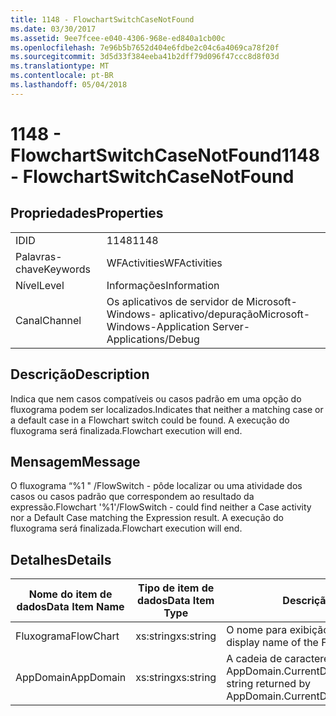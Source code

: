 ```yaml
---
title: 1148 - FlowchartSwitchCaseNotFound
ms.date: 03/30/2017
ms.assetid: 9ee7fcee-e040-4306-968e-ed840a1cb00c
ms.openlocfilehash: 7e96b5b7652d404e6fdbe2c04c6a4069ca78f20f
ms.sourcegitcommit: 3d5d33f384eeba41b2dff79d096f47ccc8d8f03d
ms.translationtype: MT
ms.contentlocale: pt-BR
ms.lasthandoff: 05/04/2018
---
```

# <a name="1148---flowchartswitchcasenotfound"></a><span data-ttu-id="844a4-102">1148 - FlowchartSwitchCaseNotFound</span><span class="sxs-lookup"><span data-stu-id="844a4-102">1148 - FlowchartSwitchCaseNotFound</span></span>
## <a name="properties"></a><span data-ttu-id="844a4-103">Propriedades</span><span class="sxs-lookup"><span data-stu-id="844a4-103">Properties</span></span>  
  
|||  
|-|-|  
|<span data-ttu-id="844a4-104">ID</span><span class="sxs-lookup"><span data-stu-id="844a4-104">ID</span></span>|<span data-ttu-id="844a4-105">1148</span><span class="sxs-lookup"><span data-stu-id="844a4-105">1148</span></span>|  
|<span data-ttu-id="844a4-106">Palavras-chave</span><span class="sxs-lookup"><span data-stu-id="844a4-106">Keywords</span></span>|<span data-ttu-id="844a4-107">WFActivities</span><span class="sxs-lookup"><span data-stu-id="844a4-107">WFActivities</span></span>|  
|<span data-ttu-id="844a4-108">Nível</span><span class="sxs-lookup"><span data-stu-id="844a4-108">Level</span></span>|<span data-ttu-id="844a4-109">Informações</span><span class="sxs-lookup"><span data-stu-id="844a4-109">Information</span></span>|  
|<span data-ttu-id="844a4-110">Canal</span><span class="sxs-lookup"><span data-stu-id="844a4-110">Channel</span></span>|<span data-ttu-id="844a4-111">Os aplicativos de servidor de Microsoft-Windows- aplicativo/depuração</span><span class="sxs-lookup"><span data-stu-id="844a4-111">Microsoft-Windows-Application Server-Applications/Debug</span></span>|  
  
## <a name="description"></a><span data-ttu-id="844a4-112">Descrição</span><span class="sxs-lookup"><span data-stu-id="844a4-112">Description</span></span>  
 <span data-ttu-id="844a4-113">Indica que nem casos compatíveis ou casos padrão em uma opção do fluxograma podem ser localizados.</span><span class="sxs-lookup"><span data-stu-id="844a4-113">Indicates that neither a matching case or a default case in a Flowchart switch could be found.</span></span> <span data-ttu-id="844a4-114">A execução do fluxograma será finalizada.</span><span class="sxs-lookup"><span data-stu-id="844a4-114">Flowchart execution will end.</span></span>  
  
## <a name="message"></a><span data-ttu-id="844a4-115">Mensagem</span><span class="sxs-lookup"><span data-stu-id="844a4-115">Message</span></span>  
 <span data-ttu-id="844a4-116">O fluxograma “%1 " /FlowSwitch - pôde localizar ou uma atividade dos casos ou casos padrão que correspondem ao resultado da expressão.</span><span class="sxs-lookup"><span data-stu-id="844a4-116">Flowchart '%1'/FlowSwitch - could find neither a Case activity nor a Default Case matching the Expression result.</span></span> <span data-ttu-id="844a4-117">A execução do fluxograma será finalizada.</span><span class="sxs-lookup"><span data-stu-id="844a4-117">Flowchart execution will end.</span></span>  
  
## <a name="details"></a><span data-ttu-id="844a4-118">Detalhes</span><span class="sxs-lookup"><span data-stu-id="844a4-118">Details</span></span>  
  
|<span data-ttu-id="844a4-119">Nome do item de dados</span><span class="sxs-lookup"><span data-stu-id="844a4-119">Data Item Name</span></span>|<span data-ttu-id="844a4-120">Tipo de item de dados</span><span class="sxs-lookup"><span data-stu-id="844a4-120">Data Item Type</span></span>|<span data-ttu-id="844a4-121">Descrição</span><span class="sxs-lookup"><span data-stu-id="844a4-121">Description</span></span>|  
|--------------------|--------------------|-----------------|  
|<span data-ttu-id="844a4-122">Fluxograma</span><span class="sxs-lookup"><span data-stu-id="844a4-122">FlowChart</span></span>|<span data-ttu-id="844a4-123">xs:string</span><span class="sxs-lookup"><span data-stu-id="844a4-123">xs:string</span></span>|<span data-ttu-id="844a4-124">O nome para exibição do fluxograma.</span><span class="sxs-lookup"><span data-stu-id="844a4-124">The display name of the FlowChart.</span></span>|  
|<span data-ttu-id="844a4-125">AppDomain</span><span class="sxs-lookup"><span data-stu-id="844a4-125">AppDomain</span></span>|<span data-ttu-id="844a4-126">xs:string</span><span class="sxs-lookup"><span data-stu-id="844a4-126">xs:string</span></span>|<span data-ttu-id="844a4-127">A cadeia de caracteres retornada por AppDomain.CurrentDomain.FriendlyName.</span><span class="sxs-lookup"><span data-stu-id="844a4-127">The string returned by AppDomain.CurrentDomain.FriendlyName.</span></span>|
